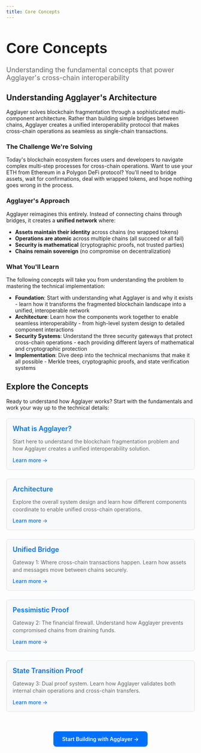 ```yaml
---
title: Core Concepts
---
```


<!-- Page Header Component -->
<h1 style="text-align: left; font-size: 38px; font-weight: 700; font-family: 'Inter Tight', sans-serif;">
  Core Concepts
</h1>

<div style="text-align: left; margin: 0.5rem 0;">
  <p style="font-size: 18px; color: #666; max-width: 600px; margin: 0;">
    Understanding the fundamental concepts that power Agglayer's cross-chain interoperability
  </p>
</div>

## Understanding Agglayer's Architecture

Agglayer solves blockchain fragmentation through a sophisticated multi-component architecture. Rather than building simple bridges between chains, Agglayer creates a unified interoperability protocol that makes cross-chain operations as seamless as single-chain transactions.

### The Challenge We're Solving

Today's blockchain ecosystem forces users and developers to navigate complex multi-step processes for cross-chain operations. Want to use your ETH from Ethereum in a Polygon DeFi protocol? You'll need to bridge assets, wait for confirmations, deal with wrapped tokens, and hope nothing goes wrong in the process.

### Agglayer's Approach

Agglayer reimagines this entirely. Instead of connecting chains through bridges, it creates a **unified network** where:

- **Assets maintain their identity** across chains (no wrapped tokens)
- **Operations are atomic** across multiple chains (all succeed or all fail)
- **Security is mathematical** (cryptographic proofs, not trusted parties)
- **Chains remain sovereign** (no compromise on decentralization)

### What You'll Learn

The following concepts will take you from understanding the problem to mastering the technical implementation:

- **Foundation**: Start with understanding what Agglayer is and why it exists - learn how it transforms the fragmented blockchain landscape into a unified, interoperable network
- **Architecture**: Learn how the components work together to enable seamless interoperability - from high-level system design to detailed component interactions
- **Security Systems**: Understand the three security gateways that protect cross-chain operations - each providing different layers of mathematical and cryptographic protection
- **Implementation**: Dive deep into the technical mechanisms that make it all possible - Merkle trees, cryptographic proofs, and state verification systems

## Explore the Concepts

Ready to understand how Agglayer works? Start with the fundamentals and work your way up to the technical details:

<div style="display: flex; flex-direction: column; gap: 1rem; max-width: 800px; margin: 1rem 0;">

  <!-- What is Agglayer Card -->
  <div style="background: #f8f9fa; border: 1px solid #dee2e6; border-radius: 6px; padding: 1rem 1rem; margin: 0.25rem 0;">
    <h3 style="color: #0071F7; margin: 0 0 0.5rem 0; font-size: 18px; font-weight: 600;">
      What is Agglayer?
    </h3>
    <p style="color: #666; margin-bottom: 0.75rem; line-height: 1.4; font-size: 14px;">
      Start here to understand the blockchain fragmentation problem and how Agglayer creates a unified interoperability solution.
    </p>
    <a href="/agglayer/core-concepts/what-is-agglayer/" style="color: #0071F7; text-decoration: none; font-weight: 500; font-size: 14px;">
      Learn more →
    </a>
  </div>

  <!-- Architecture Card -->
  <div style="background: #f8f9fa; border: 1px solid #dee2e6; border-radius: 6px; padding: 1rem 1rem; margin: 0.25rem 0;">
    <h3 style="color: #0071F7; margin: 0 0 0.5rem 0; font-size: 18px; font-weight: 600;">
      Architecture
    </h3>
    <p style="color: #666; margin-bottom: 0.75rem; line-height: 1.4; font-size: 14px;">
      Explore the overall system design and learn how different components coordinate to enable unified cross-chain operations.
    </p>
    <a href="/agglayer/core-concepts/architecture/" style="color: #0071F7; text-decoration: none; font-weight: 500; font-size: 14px;">
      Learn more →
    </a>
  </div>

  <!-- Unified Bridge Card -->
  <div style="background: #f8f9fa; border: 1px solid #dee2e6; border-radius: 6px; padding: 1rem 1rem; margin: 0.25rem 0;">
    <h3 style="color: #0071F7; margin: 0 0 0.5rem 0; font-size: 18px; font-weight: 600;">
      Unified Bridge
    </h3>
    <p style="color: #666; margin-bottom: 0.75rem; line-height: 1.4; font-size: 14px;">
      Gateway 1: Where cross-chain transactions happen. Learn how assets and messages move between chains securely.
    </p>
    <a href="/agglayer/core-concepts/unified-bridge/" style="color: #0071F7; text-decoration: none; font-weight: 500; font-size: 14px;">
      Learn more →
    </a>
  </div>

  <!-- Pessimistic Proof Card -->
  <div style="background: #f8f9fa; border: 1px solid #dee2e6; border-radius: 6px; padding: 1rem 1rem; margin: 0.25rem 0;">
    <h3 style="color: #0071F7; margin: 0 0 0.5rem 0; font-size: 18px; font-weight: 600;">
      Pessimistic Proof
    </h3>
    <p style="color: #666; margin-bottom: 0.75rem; line-height: 1.4; font-size: 14px;">
      Gateway 2: The financial firewall. Understand how Agglayer prevents compromised chains from draining funds.
    </p>
    <a href="/agglayer/core-concepts/pessimistic-proof/" style="color: #0071F7; text-decoration: none; font-weight: 500; font-size: 14px;">
      Learn more →
    </a>
  </div>

  <!-- State Transition Proof Card -->
  <div style="background: #f8f9fa; border: 1px solid #dee2e6; border-radius: 6px; padding: 1rem 1rem; margin: 0.25rem 0;">
    <h3 style="color: #0071F7; margin: 0 0 0.5rem 0; font-size: 18px; font-weight: 600;">
      State Transition Proof
    </h3>
    <p style="color: #666; margin-bottom: 0.75rem; line-height: 1.4; font-size: 14px;">
      Gateway 3: Dual proof system. Learn how Agglayer validates both internal chain operations and cross-chain transfers.
    </p>
    <a href="/agglayer/core-concepts/state-transition-proof/" style="color: #0071F7; text-decoration: none; font-weight: 500; font-size: 14px;">
      Learn more →
    </a>
  </div>

</div>

<!-- CTA Button Component -->
<div style="text-align: center; margin: 3rem 0;">
  <a href="/agglayer/get-started/quickstart/" style="background: #0071F7; color: white; padding: 12px 24px; border-radius: 8px; text-decoration: none; font-weight: 600; display: inline-block;">
    Start Building with Agglayer →
  </a>
</div>
